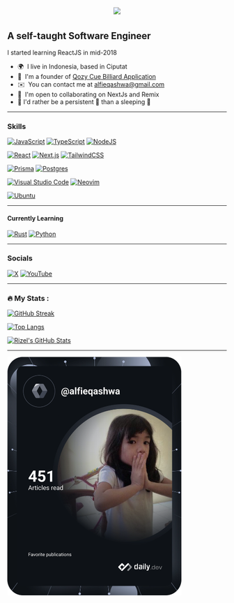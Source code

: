 <h1 align="center">
  <a href="https://git.io/typing-svg">
    <img src="https://readme-typing-svg.herokuapp.com/?lines=Hi,+There!+👋;I+am+Alfie+Qashwa;Nice+to+meet+you!&center=true&size=30">
  </a>
</h1>

## A self-taught Software Engineer

I started learning ReactJS in mid-2018

* 🌍  I live in Indonesia, based in Ciputat
* 🧠  I'm a founder of [Qozy Cue Billiard Application](https://qozycue.com)
* ✉️  You can contact me at [alfieqashwa@gmail.com](mailto:alfieqashwa@gmail.com)
* 🤝  I'm open to collaborating on NextJs and Remix
* 📜  I'd rather be a persistent 🐢 than a sleeping 🐇

---

### Skills

[![JavaScript](https://img.shields.io/badge/JavaScript-F7DF1E?logo=javascript&logoColor=000)](https://developer.mozilla.org/en-US/docs/Web/javascript)
[![TypeScript](https://img.shields.io/badge/TypeScript-3178C6?logo=typescript&logoColor=fff)](https://www.typescriptlang.org/)
[![NodeJS](https://img.shields.io/badge/Node.js-6DA55F?logo=node.js&logoColor=white)](https://nodejs.org/en)

[![React](https://img.shields.io/badge/React-%2320232a.svg?logo=react&logoColor=%2361DAFB)](https://react.dev/)
[![Next.js](https://img.shields.io/badge/Next.js-black?logo=next.js&logoColor=white)](https://nextjs.org/)
[![TailwindCSS](https://img.shields.io/badge/Tailwind%20CSS-%2338B2AC.svg?logo=tailwind-css&logoColor=white)](https://tailwindcss.com/)

[![Prisma](https://img.shields.io/badge/Prisma-2D3748?logo=prisma&logoColor=white)](https://prisma.io/)
[![Postgres](https://img.shields.io/badge/Postgres-%23316192.svg?logo=postgresql&logoColor=white)](https://www.postgresql.org/)

[![Visual Studio Code](https://custom-icon-badges.demolab.com/badge/Visual%20Studio%20Code-0078d7.svg?logo=vsc&logoColor=white)](https://code.visualstudio.com/)
[![Neovim](https://img.shields.io/badge/Neovim-57A143?logo=neovim&logoColor=fff)](https://neovim.io/)

[![Ubuntu](https://img.shields.io/badge/Ubuntu-E95420?logo=ubuntu&logoColor=white)](https://ubuntu.com/)

---

#### Currently Learning
[![Rust](https://img.shields.io/badge/Rust-%23000000.svg?e&logo=rust&logoColor=white)](https://www.rust-lang.org/)
[![Python](https://img.shields.io/badge/Python-3776AB?logo=python&logoColor=fff)](https://www.python.org/)

---

### Socials

[![X](https://img.shields.io/badge/X-%23000000.svg?logo=X&logoColor=white)](https://x.com/alfieqashwa/)
[![YouTube](https://img.shields.io/badge/YouTube-%23FF0000.svg?logo=YouTube&logoColor=white)](https://www.youtube.com/@alfieqashwa)

---

### :fire: My Stats :

[![GitHub Streak](http://github-readme-streak-stats.herokuapp.com?user=alfieqashwa&theme=material-palenight)](https://git.io/streak-stats)

[![Top Langs](https://github-readme-stats.vercel.app/api/top-langs/?username=alfieqashwa&layout=compact&theme=material-palenight)](https://github.com/anuraghazra/github-readme-stats)

[![Rizel's GitHub Stats](https://github-readme-stats.vercel.app/api?username=alfieqashwa&layout=compact&theme=material-palenight)](https://github.com/anuraghazra/github-readme-stats)

---

<a href="https://app.daily.dev/alfieqashwa"><img src="https://github.com/alfieqashwa/alfieqashwa/blob/master/devcard.svg" width="400" alt="Alfie Qashwa's Dev Card"/></a>
